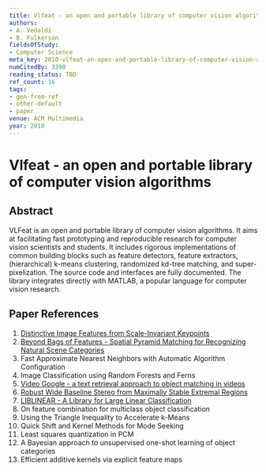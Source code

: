 ```yaml
---
title: Vlfeat - an open and portable library of computer vision algorithms
authors:
- A. Vedaldi
- B. Fulkerson
fieldsOfStudy:
- Computer Science
meta_key: 2010-vlfeat-an-open-and-portable-library-of-computer-vision-algorithms
numCitedBy: 3390
reading_status: TBD
ref_count: 16
tags:
- gen-from-ref
- other-default
- paper
venue: ACM Multimedia
year: 2010
---
```


# Vlfeat - an open and portable library of computer vision algorithms

## Abstract

VLFeat is an open and portable library of computer vision algorithms. It aims at facilitating fast prototyping and reproducible research for computer vision scientists and students. It includes rigorous implementations of common building blocks such as feature detectors, feature extractors, (hierarchical) k-means clustering, randomized kd-tree matching, and super-pixelization. The source code and interfaces are fully documented. The library integrates directly with MATLAB, a popular language for computer vision research.

## Paper References

1. [Distinctive Image Features from Scale-Invariant Keypoints](2011-distinctive-image-features-from-scale-invariant-keypoints)
2. [Beyond Bags of Features - Spatial Pyramid Matching for Recognizing Natural Scene Categories](2006-beyond-bags-of-features-spatial-pyramid-matching-for-recognizing-natural-scene-categories)
3. Fast Approximate Nearest Neighbors with Automatic Algorithm Configuration
4. Image Classification using Random Forests and Ferns
5. [Video Google - a text retrieval approach to object matching in videos](2003-video-google-a-text-retrieval-approach-to-object-matching-in-videos)
6. [Robust Wide Baseline Stereo from Maximally Stable Extremal Regions](2002-robust-wide-baseline-stereo-from-maximally-stable-extremal-regions)
7. [LIBLINEAR - A Library for Large Linear Classification](2008-liblinear-a-library-for-large-linear-classification)
8. On feature combination for multiclass object classification
9. Using the Triangle Inequality to Accelerate k-Means
10. Quick Shift and Kernel Methods for Mode Seeking
11. Least squares quantization in PCM
12. A Bayesian approach to unsupervised one-shot learning of object categories
13. Efficient additive kernels via explicit feature maps
